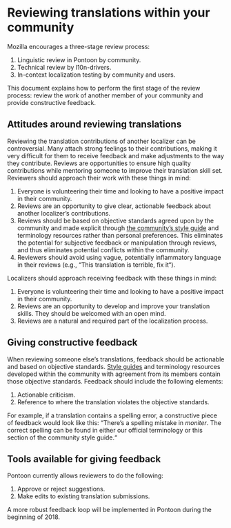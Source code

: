 # Reviewing translations within your community

Mozilla encourages a three-stage review process:
1. Linguistic review in Pontoon by community.
2. Technical review by l10n-drivers.
3. In-context localization testing by community and users.

This document explains how to perform the first stage of the review process: review the work of another member of your community and provide constructive feedback.

## Attitudes around reviewing translations

Reviewing the translation contributions of another localizer can be controversial. Many attach strong feelings to their contributions, making it very difficult for them to receive feedback and make adjustments to the way they contribute. Reviews are opportunities to ensure high quality contributions while mentoring someone to improve their translation skill set. Reviewers should approach their work with these things in mind:
1. Everyone is volunteering their time and looking to have a positive impact in their community.
2. Reviews are an opportunity to give clear, actionable feedback about another localizer’s contributions.
3. Reviews should be based on objective standards agreed upon by the community and made explicit through [the community’s style guide](https://mozilla-l10n.github.io/styleguides/) and terminology resources rather than personal preferences. This eliminates the potential for subjective feedback or manipulation through reviews, and thus eliminates potential conflicts within the community.
4. Reviewers should avoid using vague, potentially inflammatory language in their reviews (e.g., “This translation is terrible, fix it“).

Localizers should approach receiving feedback with these things in mind:
1. Everyone is volunteering their time and looking to have a positive impact in their community.
2. Reviews are an opportunity to develop and improve your translation skills. They should be welcomed with an open mind.
3. Reviews are a natural and required part of the localization process.

## Giving constructive feedback

When reviewing someone else’s translations, feedback should be actionable and based on objective standards. [Style guides](https://mozilla-l10n.github.io/styleguides/) and terminology resources developed within the community with agreement from its members contain those objective standards. Feedback should include the following elements:
1. Actionable criticism.
2. Reference to where the translation violates the objective standards.

For example, if a translation contains a spelling error, a constructive piece of feedback would look like this:
“There’s a spelling mistake in *moniter*. The correct spelling can be found in either our official terminology or this section of the community style guide.“

## Tools available for giving feedback

Pontoon currently allows reviewers to do the following:
1. Approve or reject suggestions.
2. Make edits to existing translation submissions.

A more robust feedback loop will be implemented in Pontoon during the beginning of 2018.
